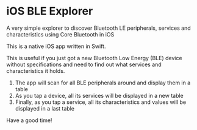 # iOS BLE Explorer
A very simple explorer to discover Bluetooth LE peripherals, services and characteristics using Core Bluetooth in iOS

This is a native iOS app written in Swift.

This is useful if you just got a new Bluetooth Low Energy (BLE) device without specifications and need to find out what services and characteristics it holds.

1. The app will scan for all BLE peripherals around and display them in a table
2. As you tap a device, all its services will be displayed in a new table
3. Finally, as you tap a service, all its characteristics and values will be displayed in a last table

Have a good time!
